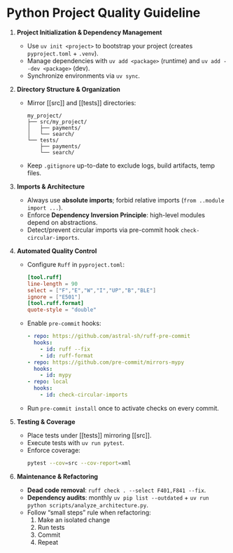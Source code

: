 # Python Project Quality Guideline

1. **Project Initialization & Dependency Management**  
   - Use `uv init <project>` to bootstrap your project (creates `pyproject.toml` + `.venv`).  
   - Manage dependencies with `uv add <package>` (runtime) and `uv add --dev <package>` (dev).  
   - Synchronize environments via `uv sync`.

2. **Directory Structure & Organization**  
   - Mirror [[src]] and [[tests]] directories:  
     ```
     my_project/
     ├── src/my_project/
     │   ├── payments/  
     │   └── search/  
     └── tests/
         ├── payments/
         └── search/
     ```
   - Keep `.gitignore` up-to-date to exclude logs, build artifacts, temp files.

3. **Imports & Architecture**  
   - Always use **absolute imports**; forbid relative imports (`from ..module import ...`).  
   - Enforce **Dependency Inversion Principle**: high-level modules depend on abstractions.  
   - Detect/prevent circular imports via pre-commit hook `check-circular-imports`.

4. **Automated Quality Control**  
   - Configure `Ruff` in `pyproject.toml`:
     ```toml
     [tool.ruff]
     line-length = 90
     select = ["F","E","W","I","UP","B","BLE"]
     ignore = ["E501"]
     [tool.ruff.format]
     quote-style = "double"
     ```
   - Enable `pre-commit` hooks:
     ```yaml
     - repo: https://github.com/astral-sh/ruff-pre-commit
       hooks:
         - id: ruff --fix
         - id: ruff-format
     - repo: https://github.com/pre-commit/mirrors-mypy
       hooks:
         - id: mypy
     - repo: local
       hooks:
         - id: check-circular-imports
     ```
   - Run `pre-commit install` once to activate checks on every commit.

5. **Testing & Coverage**  
   - Place tests under [[tests]] mirroring [[src]].  
   - Execute tests with `uv run pytest`.  
   - Enforce coverage:  
     ```bash
     pytest --cov=src --cov-report=xml
     ```

6. **Maintenance & Refactoring**  
   - **Dead code removal**: `ruff check . --select F401,F841 --fix`.  
   - **Dependency audits**: monthly `uv pip list --outdated` + `uv run python scripts/analyze_architecture.py`.  
   - Follow “small steps” rule when refactoring:
     1. Make an isolated change  
     2. Run tests  
     3. Commit  
     4. Repeat  